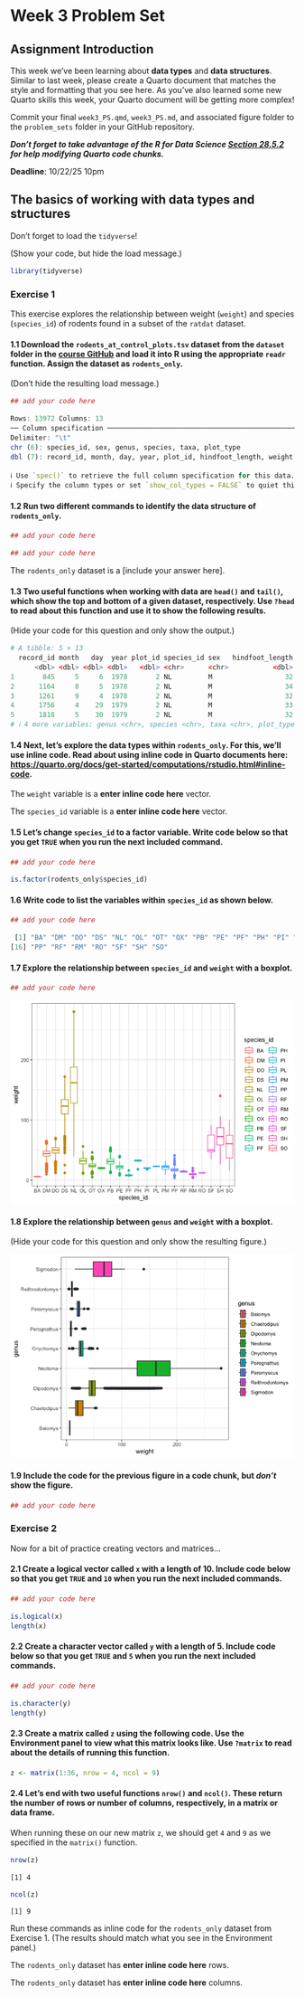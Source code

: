 # Week 3 Problem Set


## Assignment Introduction

This week we’ve been learning about **data types** and **data
structures**. Similar to last week, please create a Quarto document that
matches the style and formatting that you see here. As you’ve also
learned some new Quarto skills this week, your Quarto document will be
getting more complex!

Commit your final `week3_PS.qmd`, `week3_PS.md`, and associated figure
folder to the `problem_sets` folder in your GitHub repository.

***Don’t forget to take advantage of the R for Data Science [Section
28.5.2](https://r4ds.hadley.nz/quarto.html#chunk-options) for help
modifying Quarto code chunks.***

**Deadline**: 10/22/25 10pm

## The basics of working with data types and structures

Don’t forget to load the `tidyverse`!

(Show your code, but hide the load message.)

``` r
library(tidyverse)
```

### Exercise 1

This exercise explores the relationship between weight (`weight`) and
species (`species_id`) of rodents found in a subset of the `ratdat`
dataset.

#### 1.1 Download the `rodents_at_control_plots.tsv` dataset from the `dataset` folder in the [course GitHub](https://github.com/stepfanie-aguillon/eeb201-R-course) and load it into R using the appropriate `readr` function. Assign the dataset as `rodents_only`.

(Don’t hide the resulting load message.)

``` r
## add your code here
```

``` r
Rows: 13972 Columns: 13
── Column specification ────────────────────────────────────────────────────────
Delimiter: "\t"
chr (6): species_id, sex, genus, species, taxa, plot_type
dbl (7): record_id, month, day, year, plot_id, hindfoot_length, weight

ℹ Use `spec()` to retrieve the full column specification for this data.
ℹ Specify the column types or set `show_col_types = FALSE` to quiet this message.
```

#### 1.2 Run two different commands to identify the data structure of `rodents_only`.

``` r
## add your code here
```

``` r
## add your code here
```

The `rodents_only` dataset is a \[include your answer here\].

#### 1.3 Two useful functions when working with data are `head()` and `tail()`, which show the top and bottom of a given dataset, respectively. Use `?head` to read about this function and use it to show the following results.

(Hide your code for this question and only show the output.)

``` r
# A tibble: 5 × 13
  record_id month   day  year plot_id species_id sex   hindfoot_length weight
      <dbl> <dbl> <dbl> <dbl>   <dbl> <chr>      <chr>           <dbl>  <dbl>
1       845     5     6  1978       2 NL         M                  32    204
2      1164     8     5  1978       2 NL         M                  34    199
3      1261     9     4  1978       2 NL         M                  32    197
4      1756     4    29  1979       2 NL         M                  33    166
5      1818     5    30  1979       2 NL         M                  32    184
# ℹ 4 more variables: genus <chr>, species <chr>, taxa <chr>, plot_type <chr>
```

#### 1.4 Next, let’s explore the data types within `rodents_only`. For this, we’ll use inline code. Read about using inline code in Quarto documents here: <https://quarto.org/docs/get-started/computations/rstudio.html#inline-code>.

The `weight` variable is a **enter inline code here** vector.

The `species_id` variable is a **enter inline code here** vector.

#### 1.5 Let’s change `species_id` to a factor variable. Write code below so that you get `TRUE` when you run the next included command.

``` r
## add your code here
```

``` r
is.factor(rodents_only$species_id)
```

#### 1.6 Write code to list the variables within `species_id` as shown below.

``` r
## add your code here
```

``` r
 [1] "BA" "DM" "DO" "DS" "NL" "OL" "OT" "OX" "PB" "PE" "PF" "PH" "PI" "PL" "PM"
[16] "PP" "RF" "RM" "RO" "SF" "SH" "SO"
```

#### 1.7 Explore the relationship between `species_id` and `weight` with a boxplot.

``` r
## add your code here
```

![figure 1.7](./PS-images/week3/W3_figure_1.7-1.png)

#### 1.8 Explore the relationship between `genus` and `weight` with a boxplot.

(Hide your code for this question and only show the resulting figure.)

![figure 1.8](./PS-images/week3/W3_figure_1.8-1.png)

#### 1.9 Include the code for the previous figure in a code chunk, but *don’t* show the figure.

``` r
## add your code here
```

### Exercise 2

Now for a bit of practice creating vectors and matrices…

#### 2.1 Create a logical vector called `x` with a length of 10. Include code below so that you get `TRUE` and `10` when you run the next included commands.

``` r
## add your code here
```

``` r
is.logical(x)
length(x)
```

#### 2.2 Create a character vector called `y` with a length of 5. Include code below so that you get `TRUE` and `5` when you run the next included commands.

``` r
## add your code here
```

``` r
is.character(y)
length(y)
```

#### 2.3 Create a matrix called `z` using the following code. Use the Environment panel to view what this matrix looks like. Use `?matrix` to read about the details of running this function.

``` r
z <- matrix(1:36, nrow = 4, ncol = 9)
```

#### 2.4 Let’s end with two useful functions `nrow()` and `ncol()`. These return the number of rows or number of columns, respectively, in a matrix or data frame.

When running these on our new matrix `z`, we should get `4` and `9` as
we specified in the `matrix()` function.

``` r
nrow(z)
```

    [1] 4

``` r
ncol(z)
```

    [1] 9

Run these commands as inline code for the `rodents_only` dataset from
Exercise 1. (The results should match what you see in the Environment
panel.)

The `rodents_only` dataset has **enter inline code here** rows.

The `rodents_only` dataset has **enter inline code here** columns.

